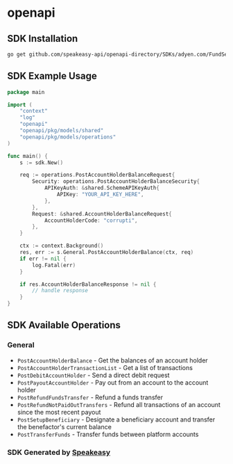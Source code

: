 # openapi

<!-- Start SDK Installation -->
## SDK Installation

```bash
go get github.com/speakeasy-api/openapi-directory/SDKs/adyen.com/FundService/5/go
```
<!-- End SDK Installation -->

## SDK Example Usage
<!-- Start SDK Example Usage -->
```go
package main

import (
    "context"
    "log"
    "openapi"
    "openapi/pkg/models/shared"
    "openapi/pkg/models/operations"
)

func main() {
    s := sdk.New()

    req := operations.PostAccountHolderBalanceRequest{
        Security: operations.PostAccountHolderBalanceSecurity{
            APIKeyAuth: &shared.SchemeAPIKeyAuth{
                APIKey: "YOUR_API_KEY_HERE",
            },
        },
        Request: &shared.AccountHolderBalanceRequest{
            AccountHolderCode: "corrupti",
        },
    }

    ctx := context.Background()
    res, err := s.General.PostAccountHolderBalance(ctx, req)
    if err != nil {
        log.Fatal(err)
    }

    if res.AccountHolderBalanceResponse != nil {
        // handle response
    }
}
```
<!-- End SDK Example Usage -->

<!-- Start SDK Available Operations -->
## SDK Available Operations


### General

* `PostAccountHolderBalance` - Get the balances of an account holder
* `PostAccountHolderTransactionList` - Get a list of transactions
* `PostDebitAccountHolder` - Send a direct debit request
* `PostPayoutAccountHolder` - Pay out from an account to the account holder
* `PostRefundFundsTransfer` - Refund a funds transfer
* `PostRefundNotPaidOutTransfers` - Refund all transactions of an account since the most recent payout
* `PostSetupBeneficiary` - Designate a beneficiary account and transfer the benefactor's current balance
* `PostTransferFunds` - Transfer funds between platform accounts
<!-- End SDK Available Operations -->

### SDK Generated by [Speakeasy](https://docs.speakeasyapi.dev/docs/using-speakeasy/client-sdks)
